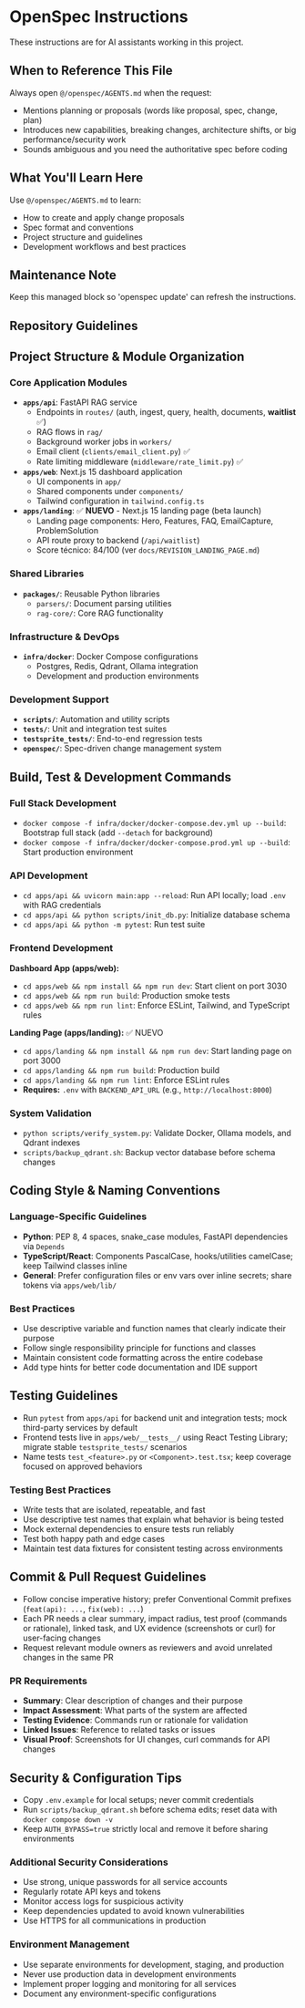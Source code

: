 <!-- OPENSPEC:START -->
# OpenSpec Instructions

These instructions are for AI assistants working in this project.

## When to Reference This File

Always open `@/openspec/AGENTS.md` when the request:

- Mentions planning or proposals (words like proposal, spec, change, plan)
- Introduces new capabilities, breaking changes, architecture shifts, or big performance/security work
- Sounds ambiguous and you need the authoritative spec before coding

## What You'll Learn Here

Use `@/openspec/AGENTS.md` to learn:

- How to create and apply change proposals
- Spec format and conventions
- Project structure and guidelines
- Development workflows and best practices

## Maintenance Note

Keep this managed block so 'openspec update' can refresh the instructions.

<!-- OPENSPEC:END -->

## Repository Guidelines

## Project Structure & Module Organization

### Core Application Modules

- **`apps/api`**: FastAPI RAG service
  - Endpoints in `routes/` (auth, ingest, query, health, documents, **waitlist** ✅)
  - RAG flows in `rag/`
  - Background worker jobs in `workers/`
  - Email client (`clients/email_client.py`) ✅
  - Rate limiting middleware (`middleware/rate_limit.py`) ✅
- **`apps/web`**: Next.js 15 dashboard application
  - UI components in `app/`
  - Shared components under `components/`
  - Tailwind configuration in `tailwind.config.ts`
- **`apps/landing`**: ✅ **NUEVO** - Next.js 15 landing page (beta launch)
  - Landing page components: Hero, Features, FAQ, EmailCapture, ProblemSolution
  - API route proxy to backend (`/api/waitlist`)
  - Score técnico: 84/100 (ver `docs/REVISION_LANDING_PAGE.md`)

### Shared Libraries

- **`packages/`**: Reusable Python libraries
  - `parsers/`: Document parsing utilities
  - `rag-core/`: Core RAG functionality

### Infrastructure & DevOps

- **`infra/docker`**: Docker Compose configurations
  - Postgres, Redis, Qdrant, Ollama integration
  - Development and production environments

### Development Support

- **`scripts/`**: Automation and utility scripts
- **`tests/`**: Unit and integration test suites
- **`testsprite_tests/`**: End-to-end regression tests
- **`openspec/`**: Spec-driven change management system

## Build, Test & Development Commands

### Full Stack Development

- `docker compose -f infra/docker/docker-compose.dev.yml up --build`: Bootstrap full stack (add `--detach` for background)
- `docker compose -f infra/docker/docker-compose.prod.yml up --build`: Start production environment

### API Development

- `cd apps/api && uvicorn main:app --reload`: Run API locally; load `.env` with RAG credentials
- `cd apps/api && python scripts/init_db.py`: Initialize database schema
- `cd apps/api && python -m pytest`: Run test suite

### Frontend Development

**Dashboard App (apps/web):**
- `cd apps/web && npm install && npm run dev`: Start client on port 3030
- `cd apps/web && npm run build`: Production smoke tests
- `cd apps/web && npm run lint`: Enforce ESLint, Tailwind, and TypeScript rules

**Landing Page (apps/landing):** ✅ NUEVO
- `cd apps/landing && npm install && npm run dev`: Start landing page on port 3000
- `cd apps/landing && npm run build`: Production build
- `cd apps/landing && npm run lint`: Enforce ESLint rules
- **Requires:** `.env` with `BACKEND_API_URL` (e.g., `http://localhost:8000`)

### System Validation

- `python scripts/verify_system.py`: Validate Docker, Ollama models, and Qdrant indexes
- `scripts/backup_qdrant.sh`: Backup vector database before schema changes

## Coding Style & Naming Conventions

### Language-Specific Guidelines

- **Python**: PEP 8, 4 spaces, snake_case modules, FastAPI dependencies via `Depends`
- **TypeScript/React**: Components PascalCase, hooks/utilities camelCase; keep Tailwind classes inline
- **General**: Prefer configuration files or env vars over inline secrets; share tokens via `apps/web/lib/`

### Best Practices

- Use descriptive variable and function names that clearly indicate their purpose
- Follow single responsibility principle for functions and classes
- Maintain consistent code formatting across the entire codebase
- Add type hints for better code documentation and IDE support

## Testing Guidelines

- Run `pytest` from `apps/api` for backend unit and integration tests; mock third-party services by default
- Frontend tests live in `apps/web/__tests__/` using React Testing Library; migrate stable `testsprite_tests/` scenarios
- Name tests `test_<feature>.py` or `<Component>.test.tsx`; keep coverage focused on approved behaviors

### Testing Best Practices

- Write tests that are isolated, repeatable, and fast
- Use descriptive test names that explain what behavior is being tested
- Mock external dependencies to ensure tests run reliably
- Test both happy path and edge cases
- Maintain test data fixtures for consistent testing across environments

## Commit & Pull Request Guidelines

- Follow concise imperative history; prefer Conventional Commit prefixes (`feat(api): ...`, `fix(web): ...`)
- Each PR needs a clear summary, impact radius, test proof (commands or rationale), linked task, and UX evidence (screenshots or curl) for user-facing changes
- Request relevant module owners as reviewers and avoid unrelated changes in the same PR

### PR Requirements

- **Summary**: Clear description of changes and their purpose
- **Impact Assessment**: What parts of the system are affected
- **Testing Evidence**: Commands run or rationale for validation
- **Linked Issues**: Reference to related tasks or issues
- **Visual Proof**: Screenshots for UI changes, curl commands for API changes

## Security & Configuration Tips

- Copy `.env.example` for local setups; never commit credentials
- Run `scripts/backup_qdrant.sh` before schema edits; reset data with `docker compose down -v`
- Keep `AUTH_BYPASS=true` strictly local and remove it before sharing environments

### Additional Security Considerations

- Use strong, unique passwords for all service accounts
- Regularly rotate API keys and tokens
- Monitor access logs for suspicious activity
- Keep dependencies updated to avoid known vulnerabilities
- Use HTTPS for all communications in production

### Environment Management

- Use separate environments for development, staging, and production
- Never use production data in development environments
- Implement proper logging and monitoring for all services
- Document any environment-specific configurations
